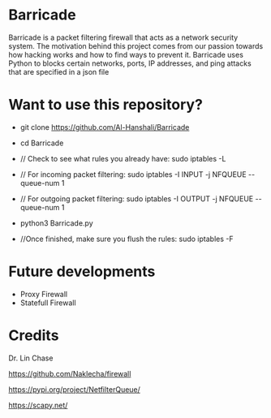 # Barricade
Barricade is a packet filtering firewall that acts as a network security system.
The motivation behind this project comes from our passion towards how hacking works and how to find ways to prevent it.
Barricade uses Python to blocks certain networks, ports, IP addresses, and ping attacks that are specified in a json file

# Want to use this repository?

* git clone https://github.com/Al-Hanshali/Barricade

* cd Barricade

* // Check to see what rules you already have: sudo iptables -L

* // For incoming packet filtering: sudo iptables -I INPUT -j NFQUEUE --queue-num 1

* // For outgoing packet filtering: sudo iptables -I OUTPUT -j NFQUEUE --queue-num 1

* python3 Barricade.py

* //Once finished, make sure you flush the rules: sudo iptables -F

# Future developments
* Proxy Firewall
* Statefull Firewall


# Credits
Dr. Lin Chase

https://github.com/Naklecha/firewall

https://pypi.org/project/NetfilterQueue/

https://scapy.net/


